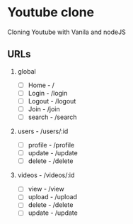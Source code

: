 # Youtube clone

Cloning Youtube with Vanila and nodeJS

## URLs

1. global

   - [ ] Home - /
   - [ ] Login - /login
   - [ ] Logout - /logout
   - [ ] Join - /join
   - [ ] search - /search

2. users - /users/:id

   - [ ] profile - /profile
   - [ ] update - /update
   - [ ] delete - /delete

3. videos - /videos/:id
   - [ ] view - /view
   - [ ] upload - /upload
   - [ ] delete - /delete
   - [ ] update - /update

